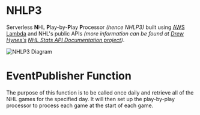 # NHLP3
Serverless **N**HL **P**lay-by-**P**lay **P**rocessor *(hence NHLP3)* built using [AWS Lambda](https://aws.amazon.com/) and NHL's public APIs *(more information can be found at [Drew Hynes's](https://gitlab.com/dword4) [NHL Stats API Documentation project](https://gitlab.com/dword4/nhlapi/blob/master/stats-api.md))*.

![NHLP3 Diagram](https://pbs.twimg.com/media/ECWDcoCUEAAUnoC?format=png)

# EventPublisher Function
The purpose of this function is to be called once daily and retrieve all of the NHL games for the specified day. It will
then set up the play-by-play processor to process each game at the start of each game.

